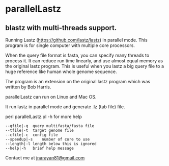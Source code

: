 # parallelLastz
## blastz with multi-threads support.

Running Lastz (https://github.com/lastz/lastz) in parallel mode. This program is for single computer with multiple core processors.

When the query file format is fasta, you can specify many threads to process it. It can reduce run time linearly, and use almost equal memory as the original lastz program. This is useful when you lastz a big query file to a huge reference like human whole genome sequence.

The program is an extension on the original lastz program which was written by Bob Harris.

parallelLastz can run on Linux and Mac OS.

It run lastz in parallel mode and generate <chr>.lz (tab file) file.

perl parallelLastz.pl -h for more help

```
--qfile|-q	query multifasta/fasta file
--tfile|-t	target genome file
--cfile|-c	config file
--speedup|-s	number of core to use
--length|-l	length below this is ignored
--help|-h	brief help message
```

Contact me at jnarayan81@gmail.com
